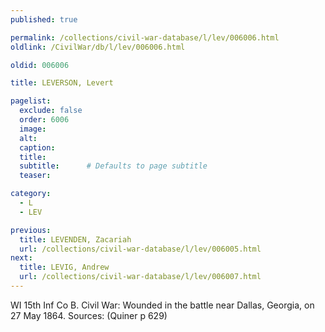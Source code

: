```yaml
---
published: true

permalink: /collections/civil-war-database/l/lev/006006.html
oldlink: /CivilWar/db/l/lev/006006.html

oldid: 006006

title: LEVERSON, Levert

pagelist:
  exclude: false
  order: 6006
  image: 
  alt:
  caption:
  title:
  subtitle:      # Defaults to page subtitle
  teaser:

category: 
  - L 
  - LEV

previous:
  title: LEVENDEN, Zacariah
  url: /collections/civil-war-database/l/lev/006005.html  
next:
  title: LEVIG, Andrew
  url: /collections/civil-war-database/l/lev/006007.html   
---
```

WI 15th Inf Co B. Civil War: Wounded in the battle near Dallas, Georgia, on 27 May 1864. Sources: (Quiner p 629)